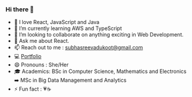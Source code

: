 ### Hi there 👋

<!--
**subhasreevadukoot/subhasreevadukoot** is a ✨ _special_ ✨ repository because its `README.md` (this file) appears on your GitHub profile. -->



- 🔭 I love React, JavaScript and Java 
- 🌱 I’m currently learning AWS and TypeScript
- 👯 I’m looking to collaborate on anything exciting in Web Development. 
- 💬 Ask me about React.
- 📫 Reach out to me : <subhasreevadukoot@gmail.com>
- :computer: [Portfolio](https://subhasreevadukoot.netlify.app/)
- 😄 Pronouns  : She/Her
- :mortar_board: Academics: BSc in Computer Science, Mathematics and Electronics :arrow_right: MSc in Big Data Management and Analytics  
- ⚡ Fun fact  : :heartpulse::coffee:


 
